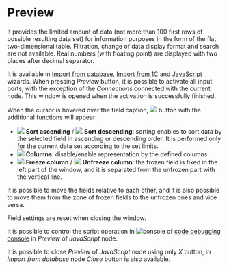 # Preview

It provides the limited amount of data (not more than 100 first rows of possible resulting data set) for information purposes in the form of the flat two-dimensional table. Filtration, change of data display format and search are not available. Real numbers (with floating point) are displayed with two places after decimal separator.

It is available in [Import from database](../../integration/import/database.md), [Import from 1С](../../integration/import/1c-db.md) and [JavaScript](../../processors/transformation/java-script/README.md) wizards. When pressing *Preview* button, it is possible to activate all input ports, with the exception of the *Connections* connected with the current node. This window is opened when the activation is successfully finished.

When the cursor is hovered over the field caption, ![ ](../../images/icons/toolbar-controls/down_default.svg) button with the additional functions will appear:

* ![ ](../../images/icons/toolbar-controls/low-to-hight_default.svg) **Sort ascending** / ![ ](../../images/icons/toolbar-controls/hight-to-low_default.svg) **Sort descending**: sorting enables to sort data by the selected field in ascending or descending order. It is performed only for the current data set according to the set limits.
* ![ ](../../images/icons/grid/columns.svg) **Columns**: disable/enable representation by the defined columns.
* ![ ](../../images/icons/toolbar-controls/locked_default.svg) **Freeze column** / ![ ](../../images/icons/toolbar-controls/unlocked_default.svg) **Unfreeze column**: the frozen field is fixed in the left part of the window, and it is separated from the unfrozen part with the vertical line.

It is possible to move the fields relative to each other, and it is also possible to move them from the zone of frozen fields to the unfrozen ones and vice versa.

Field settings are reset when closing the window.

It is possible to control the script operation in ![console](../../images/icons/javascript/console.svg) of [code debugging console](../../processors/transformation/java-script/console.md) in *Preview* of *JavaScript* node.

It is possible to close *Preview* of *JavaScript* node using only *X* button, in *Import from database* node *Close* button is also available.
